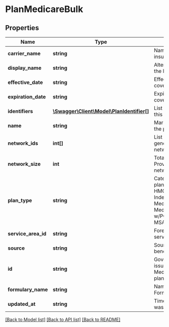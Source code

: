 # PlanMedicareBulk

## Properties
Name | Type | Description | Notes
------------ | ------------- | ------------- | -------------
**carrier_name** | **string** | Name of the insurance carrier | [optional] 
**display_name** | **string** | Alternate name for the Plan | [optional] 
**effective_date** | **string** | Effective date of coverage. | [optional] 
**expiration_date** | **string** | Expiration date of coverage. | [optional] 
**identifiers** | [**\Swagger\Client\Model\PlanIdentifier[]**](PlanIdentifier.md) | List of identifiers of this Plan | [optional] 
**name** | **string** | Marketing name of the plan | [optional] 
**network_ids** | **int[]** | List of Vericred-generated network_ids | [optional] 
**network_size** | **int** | Total number of Providers in network | [optional] 
**plan_type** | **string** | Category of the plan (e.g. EPO, HMO, PPO, POS, Indemnity, PACE, Medicare-Medicaid, HMO w/POS, Cost, FFS, MSA) | [optional] 
**service_area_id** | **string** | Foreign key for service area | [optional] 
**source** | **string** | Source of the plan benefit data | [optional] 
**id** | **string** | Government-issued MedicareAdvantage plan ID | [optional] 
**formulary_name** | **string** | Name of the Plan&#39;s Formulary | [optional] 
**updated_at** | **string** | Time when plan was last updated | [optional] 

[[Back to Model list]](../README.md#documentation-for-models) [[Back to API list]](../README.md#documentation-for-api-endpoints) [[Back to README]](../README.md)


